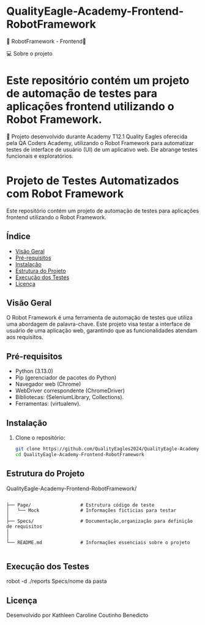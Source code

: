 # QualityEagle-Academy-Frontend-RobotFramework

🚧 RobotFramework - Frontend🚧


💻 Sobre o projeto
# Este repositório contém um projeto de automação de testes para aplicações frontend utilizando o Robot Framework.


📄 Projeto desenvolvido durante Academy T12.1 Quality Eagles oferecida pela QA Coders Academy, utilizando o Robot Framework para automatizar testes de interface de usuário (UI) de um aplicativo web. Ele abrange testes funcionais e exploratórios.

# Projeto de Testes Automatizados com Robot Framework

Este repositório contém um projeto de automação de testes para aplicações frontend utilizando o Robot Framework.

## Índice

- [Visão Geral](#visão-geral)
- [Pré-requisitos](#pré-requisitos)
- [Instalação](#instalação)
- [Estrutura do Projeto](#estrutura-do-projeto)
- [Execução dos Testes](#execução-dos-testes)
- [Licença](#licença)

## Visão Geral

O Robot Framework é uma ferramenta de automação de testes que utiliza uma abordagem de palavra-chave. Este projeto visa testar a interface de usuário de uma aplicação web, garantindo que as funcionalidades atendam aos requisitos.

##  Pré-requisitos

- Python (3.13.0)
- Pip (gerenciador de pacotes do Python)
- Navegador web (Chrome)
- WebDriver correspondente (ChromeDriver)
- Bibliotecas: (SeleniumLibrary, Collections).
- Ferramentas:  (virtualenv).

##  Instalação

1. Clone o repositório:
   ```bash
   git clone https://github.com/QualityEagles2024/QualityEagle-Academy-Frontend-RobotFramework
   cd QualityEagle-Academy-Frontend-RobotFramework
   
## Estrutura do Projeto

QualityEagle-Academy-Frontend-RobotFramework/
```

├── Page/                  # Estrutura código de teste
│   └── Mock               # Informações ficticias para testar
│ 
├── Specs/                 # Documentação,organização para definição de requisitos
│  
│
└── README.md              # Informações essenciais sobre o projeto
               
```
## Execução dos Testes
robot -d ./reports Specs/nome da pasta

## Licença
Desenvolvido por Kathleen Caroline Coutinho Benedicto

